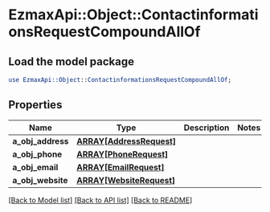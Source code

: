 # EzmaxApi::Object::ContactinformationsRequestCompoundAllOf

## Load the model package
```perl
use EzmaxApi::Object::ContactinformationsRequestCompoundAllOf;
```

## Properties
Name | Type | Description | Notes
------------ | ------------- | ------------- | -------------
**a_obj_address** | [**ARRAY[AddressRequest]**](AddressRequest.md) |  | 
**a_obj_phone** | [**ARRAY[PhoneRequest]**](PhoneRequest.md) |  | 
**a_obj_email** | [**ARRAY[EmailRequest]**](EmailRequest.md) |  | 
**a_obj_website** | [**ARRAY[WebsiteRequest]**](WebsiteRequest.md) |  | 

[[Back to Model list]](../README.md#documentation-for-models) [[Back to API list]](../README.md#documentation-for-api-endpoints) [[Back to README]](../README.md)


